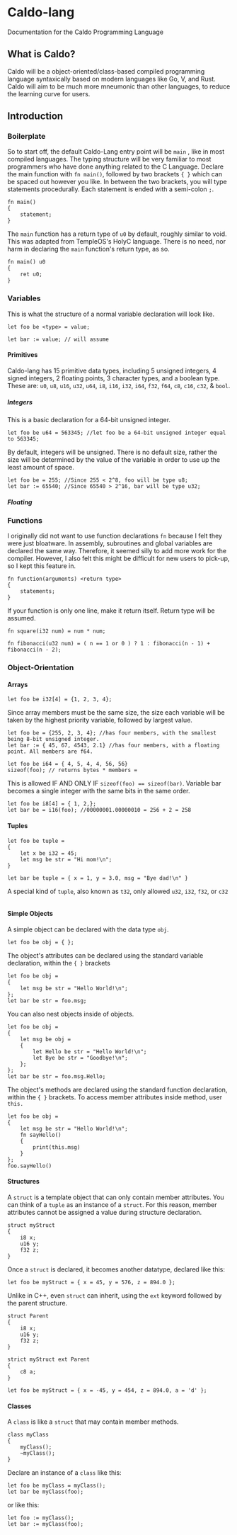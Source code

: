 # Caldo-lang
Documentation for the Caldo Programming Language

## What is Caldo?

Caldo will be a object-oriented/class-based compiled programming language syntaxically based on modern languages like Go, V, and Rust.
Caldo will aim to be much more mneumonic than other languages, to reduce the learning curve for users.

## Introduction

### Boilerplate
So to start off, the default Caldo-Lang entry point will be ``main`` , like in most compiled languages.
The typing structure will be very familiar to most programmers who have done anything related to the C Language.
Declare the main function with ``fn main()``, followed by two brackets ``{ }`` which can be spaced out however you like.
In between the two brackets, you will type statements procedurally. Each statement is ended with a semi-colon ``;``.
```
fn main()
{
	statement;
}
```
The ``main`` function has a return type of ``u0`` by default, roughly similar to void. This was adapted from TempleOS's HolyC language.
There is no need, nor harm in declaring the ``main`` function's return type, as so.
```
fn main() u0
{
	ret u0;
}
```
### Variables
This is what the structure of a normal variable declaration will look like.
```
let foo be <type> = value;

let bar := value; // will assume
```
#### Primitives
Caldo-lang has 15 primitive data types, including 5 unsigned integers, 4 signed integers, 2 floating points, 3 character types, and a boolean type.
These are: ``u0``, ``u8``, ``u16``, ``u32``, ``u64``, ``i8``, ``i16``, ``i32``, ``i64``, ``f32``, ``f64``, ``c8``, ``c16``, ``c32``, & ``bool``.

##### Integers
This is a basic declaration for a 64-bit unsigned integer.
```
let foo be u64 = 563345; //let foo be a 64-bit unsigned integer equal to 563345;
```
By default, integers will be unsigned. There is no default size, rather the size will be determined by the value of the variable in order to use up the least amount of space.
```
let foo be = 255; //Since 255 < 2^8, foo will be type u8;
let bar := 65540; //Since 65540 > 2^16, bar will be type u32;
```
##### Floating 


### Functions
I originally did not want to use function declarations ``fn`` because I felt they were just bloatware.
In assembly, subroutines and global variables are declared the same way.
Therefore, it seemed silly to add more work for the compiler.
However, I also felt this might be difficult for new users to pick-up, so I kept this feature in.

```
fn function(arguments) <return type>
{
	statements;
}
```
If your function is only one line, make it return itself. Return type will be assumed.
```
fn square(i32 num) = num * num;

fn fibonacci(u32 num) = ( n == 1 or 0 ) ? 1 : fibonacci(n - 1) + fibonacci(n - 2);
```
### Object-Orientation
#### Arrays
```
let foo be i32[4] = {1, 2, 3, 4};
```
Since array members must be the same size, the size each variable will be taken by the highest priority variable, followed by largest value.
```
let foo be = {255, 2, 3, 4}; //has four members, with the smallest being 8-bit unsigned integer.
let bar := { 45, 67, 4543, 2.1} //has four members, with a floating point. All members are f64.
```

```
let foo be i64 = { 4, 5, 4, 4, 56, 56}
sizeof(foo); // returns bytes * members = 
```
This is allowed IF AND ONLY IF ``sizeof(foo) == sizeof(bar)``. 
Variable bar becomes a single integer with the same bits in the same order.
```
let foo be i8[4] = { 1, 2,};
let bar be = i16(foo); //00000001.00000010 = 256 + 2 = 258
```
#### Tuples
```
let foo be tuple = 
{  
	let x be i32 = 45;
	let msg be str = "Hi mom!\n";
}

let bar be tuple = { x = 1, y = 3.0, msg = "Bye dad!\n" }
```
A special kind of ``tuple``, also known as ``t32``, only allowed ``u32``, ``i32``, ``f32``, or ``c32``
```

```
#### Simple Objects
A simple object can be declared with the data type ``obj``.

```
let foo be obj = { };
```
The object's attributes can be declared using the standard variable declaration, within the ``{ }`` brackets
```
let foo be obj = 
{
	let msg be str = "Hello World!\n";
};
let bar be str = foo.msg;
```
You can also nest objects inside of objects.
```
let foo be obj =
{
	let msg be obj =
	{
		let Hello be str = "Hello World!\n";
		let Bye be str = "Goodbye!\n";
	};
};
let bar be str = foo.msg.Hello;
```
The object's methods are declared using the standard function declaration, within the ``{ }`` brackets.
To access member attributes inside method, user ``this.``
```
let foo be obj =
{
	let msg be str = "Hello World!\n";
	fn sayHello()
	{
		print(this.msg)
	}
};
foo.sayHello()
```
#### Structures
A ``struct`` is a template object that can only contain member attributes.
You can think of a ``tuple`` as an instance of a ``struct``.
For this reason, member attributes cannot be assigned a value during structure declaration.
```
struct myStruct
{
	i8 x;
	u16 y;
	f32 z;
}
```
Once a ``struct`` is declared, it becomes another datatype, declared like this:
```
let foo be myStruct = { x = 45, y = 576, z = 894.0 };
```
Unlike in C++, even ``struct`` can inherit, using the ``ext`` keyword followed by the parent structure.
```
struct Parent
{
	i8 x;
	u16 y;
	f32 z;
}

strict myStruct ext Parent
{
	c8 a;
}

let foo be myStruct = { x = -45, y = 454, z = 894.0, a = 'd' };
```
#### Classes
A ``class`` is like a ``struct`` that may contain member methods.
```
class myClass
{
	myClass();
	~myClass();
}
```
Declare an instance of a ``class`` like this:
```
let foo be myClass = myClass();
let bar be myClass(foo);
```
or like this:
```
let foo := myClass();
let bar := myClass(foo);
```
